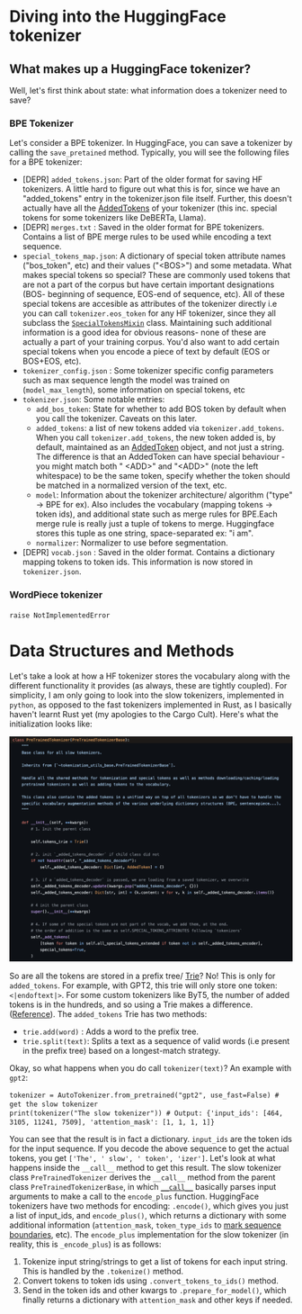 # Diving into the HuggingFace tokenizer
## What makes up a HuggingFace tokenizer?
Well, let's first think about state: what information does a tokenizer need to save? 
### BPE Tokenizer
Let's consider a BPE tokenizer. In HuggingFace, you can save a tokenizer by calling the `save_pretained` method. Typically, you will see the following files for a BPE tokenizer:
- [DEPR] `added_tokens.json`: Part of the older format for saving HF tokenizers. A little hard to figure out what this is for, since we have an "added_tokens" entry in the tokenizer.json file itself. Further, this doesn't actually have all the [AddedTokens](https://huggingface.co/docs/tokenizers/api/added-tokens) of your tokenizer (this inc. special tokens for some tokenizers like DeBERTa, Llama). 
- [DEPR] `merges.txt` : Saved in the older format for BPE tokenizers. Contains a list of BPE merge rules to be used while encoding a text sequence. 
- `special_tokens_map.json`: A dictionary of special token attribute names ("bos_token", etc) and their values ("\<BOS\>") and some metadata. What makes special tokens so special? These are commonly used tokens that are not a part of the corpus but have certain important designations (BOS- beginning of sequence, EOS-end of sequence, etc). All of these special tokens are accesible as attributes of the tokenizer directly i.e you can call `tokenizer.eos_token` for any HF tokenizer, since they all subclass the [`SpecialTokensMixin`](https://github.com/huggingface/transformers/blob/ced9fd86f55ebb6b656c273f6e23f8ba50652f83/src/transformers/tokenization_utils_base.py#L795) class. Maintaining such additional information is a good idea for obvious reasons- none of these are actually a part of your training corpus. You'd also want to add certain special tokens when you encode a piece of text by default (EOS or BOS+EOS, etc). 
- `tokenizer_config.json` : Some tokenizer specific config parameters such as max sequence length the model was trained on (`model_max_length`), some information on special tokens, etc
- `tokenizer.json`: Some notable entries:
    - `add_bos_token`: State for whether to add BOS token by default when you call the tokenizer. Caveats on this later. 
    - `added_tokens`: a list of new tokens added via `tokenizer.add_tokens`. When you call `tokenizer.add_tokens`, the new token added is, by default, maintained as an [AddedToken](https://huggingface.co/docs/tokenizers/api/added-tokens) object, and not just a string. The difference is that an AddedToken can have special behaviour - you might match both " \<ADD\>" and "\<ADD\>" (note the left whitespace) to be the same token, specify whether the token should be matched in a normalized version of the text, etc. 
    - `model`:  Information about the tokenizer architecture/ algorithm ("type" -> BPE for ex). Also includes the vocabulary (mapping tokens -> token ids), and additional state such as merge rules for BPE.Each merge rule is really just a tuple of tokens to merge. Huggingface stores this tuple as one string, space-separated ex: "i am". 
    - `normalizer`: Normalizer to use before segmentation.  
- [DEPR] `vocab.json` : Saved in the older format. Contains a dictionary mapping tokens to token ids. This information is now stored in `tokenizer.json`. 

### WordPiece tokenizer
`raise NotImplementedError`

# Data Structures and Methods
Let's take a look at how a HF tokenizer stores the vocabulary along with the different functionality it provides (as always, these are tightly coupled). For simplicity, I am only going to look into the slow tokenizers, implemented in `python`, as opposed to the fast tokenizers implemented in Rust, as I basically haven't learnt Rust yet (my apologies to the Cargo Cult). Here's what the initialization looks like:

![HF Slow tokenizer](hf_slow.png)

So are all the tokens are stored in a prefix tree/ [Trie](https://en.wikipedia.org/wiki/Trie)? No! This is only for `added_tokens`. For example, with GPT2, this trie will only store one token: `<|endoftext|>`. For some custom tokenizers like ByT5, the number of added tokens is in the hundreds, and so using a Trie makes a difference. ([Reference](https://github.com/huggingface/transformers/pull/13220)). The `added_tokens` Trie has two methods: 
- `trie.add(word)` : Adds a word to the prefix tree.
- `trie.split(text)`: Splits a text as a sequence of valid words (i.e present in the prefix tree) based on a longest-match strategy. 

Okay, so what happens when you do call `tokenizer(text)`? An example with `gpt2`:
```
tokenizer = AutoTokenizer.from_pretrained("gpt2", use_fast=False) # get the slow tokenizer
print(tokenizer("The slow tokenizer")) # Output: {'input_ids': [464, 3105, 11241, 7509], 'attention_mask': [1, 1, 1, 1]}
```
You can see that the result is in fact a dictionary. `input_ids` are the token ids for the input sequence. If you decode the above sequence to get the actual tokens, you get `['The', ' slow', ' token', 'izer']`. Let's look at what happens inside the `__call__` method to get this result. The slow tokenizer class `PreTrainedTokenizer` derives the `__call__` method from the parent class `PreTrainedTokenizerBase`, in which [`__call__`](https://github.com/huggingface/transformers/blob/25b0f2033ba23e354ef2f665764248fcbb3f49ba/src/transformers/tokenization_utils_base.py#L2729) basically parses input arguments to make a call to the `encode_plus` function. HuggingFace tokenizers have two methods for encoding: `.encode()`, which gives you just a list of input_ids, and `encode_plus()`, which returns a dictionary with some additional information (`attention_mask`, `token_type_ids` to [mark sequence boundaries](https://huggingface.co/docs/transformers/glossary#token-type-ids), etc). The `encode_plus` implementation for the slow tokenizer (in reality, this is `_encode_plus`) is as follows:
1. Tokenize input string/strings to get a list of tokens for each input string. This is handled by the `.tokenize()` method.
2. Convert tokens to token ids using `.convert_tokens_to_ids()` method.
3. Send in the token ids and other kwargs to `.prepare_for_model()`, which finally returns a dictionary with `attention_mask` and other keys if needed. 


